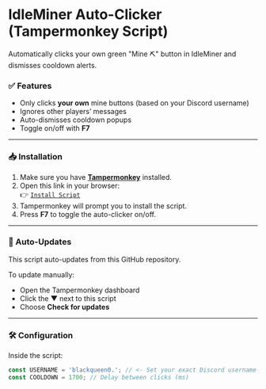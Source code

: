 # IdleMiner Auto-Clicker (Tampermonkey Script)

Automatically clicks your own green "Mine ⛏️" button in IdleMiner and dismisses cooldown alerts.

### ✅ Features
- Only clicks **your own** mine buttons (based on your Discord username)
- Ignores other players’ messages
- Auto-dismisses cooldown popups
- Toggle on/off with **F7**

---

### 📥 Installation

1. Make sure you have **[Tampermonkey](https://www.tampermonkey.net/)** installed.
2. Open this link in your browser:  
   👉 [`Install Script`](https://raw.githubusercontent.com/black-queen0/idleminer-mine-autoclicker/main/IdleMiner-AutoClicker.user.js)
3. Tampermonkey will prompt you to install the script.
4. Press **F7** to toggle the auto-clicker on/off.

---

### 🔄 Auto-Updates

This script auto-updates from this GitHub repository.

To update manually:
- Open the Tampermonkey dashboard
- Click the ▼ next to this script
- Choose **Check for updates**

---

### 🛠 Configuration

Inside the script:

```js
const USERNAME = 'blackqueen0.'; // <- Set your exact Discord username
const COOLDOWN = 1700; // Delay between clicks (ms)
